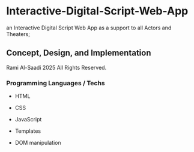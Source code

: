# Interactive-Digital-Script-Web-App

 an Interactive Digital Script Web App as a support to all Actors and Theaters; 
 
 ## Concept, Design, and Implementation
 Rami Al-Saadi 
 2025 All Rights Reserved.

 ### Programming Languages / Techs
 - HTML
 - CSS

 - JavaScript
 - Templates
 - DOM manipulation
